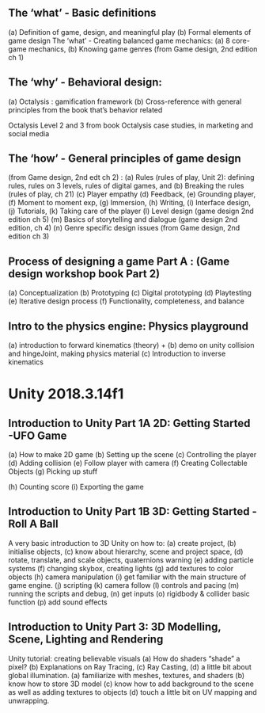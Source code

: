 ## The ‘what’ - Basic definitions
(a) Definition of game, design, and meaningful play
(b) Formal elements of game design
The ‘what’ - Creating balanced game mechanics:
(a) 8 core-game mechanics,
(b) Knowing game genres (from Game design, 2nd
edition ch 1)

## The ‘why’ - Behavioral design:
(a) Octalysis : gamification framework
(b) Cross-reference with general principles from the
book that’s behavior related

Octalysis Level 2 and 3 from book
Octalysis case studies, in marketing and social media

## The ‘how’ - General principles of game design
(from Game design, 2nd edt ch 2) :
(a) Rules (rules of play, Unit 2): defining rules, rules
on 3 levels, rules of digital games, and
(b) Breaking the rules (rules of play, ch 21)
(c) Player empathy
(d) Feedback,
(e) Grounding player,
(f) Moment to moment exp,
(g) Immersion,
(h) Writing,
(i) Interface design,
(j) Tutorials,
(k) Taking care of the player
(l) Level design (game design 2nd edition ch 5)
(m) Basics of storytelling and dialogue (game design
2nd edition, ch 4)
(n) Genre specific design issues (from Game design,
2nd edition ch 3)

## Process of designing a game Part A : (Game design workshop book Part 2)
(a) Conceptualization
(b) Prototyping
(c) Digital prototyping
(d) Playtesting
(e) Iterative design process
(f) Functionality, completeness, and balance

## Intro to the physics engine: Physics playground
(a) introduction to forward kinematics (theory) +
(b) demo on unity collision and hingeJoint, making
physics material
(c) Introduction to inverse kinematics

# Unity 2018.3.14f1

## Introduction to Unity Part 1A 2D: Getting Started -UFO Game
(a) How to make 2D game
(b) Setting up the scene
(c) Controlling the player
(d) Adding collision
(e) Follow player with camera
(f) Creating Collectable Objects
(g) Picking up stuff

(h) Counting score
(i) Exporting the game

## Introduction to Unity Part 1B 3D: Getting Started -Roll A Ball
A very basic introduction to 3D Unity on how to:
(a) create project,
(b) initialise objects,
(c) know about hierarchy, scene and project space,
(d) rotate, translate, and scale objects, quaternions
warning
(e) adding particle systems
(f) changing skybox, creating lights
(g) add textures to color objects
(h) camera manipulation
(i) get familiar with the main structure of game
engine.
(j) scripting
(k) camera follow
(l) controls and pacing
(m) running the scripts and debug,
(n) get inputs
(o) rigidbody & collider basic function
(p) add sound effects

## Introduction to Unity Part 3: 3D Modelling, Scene, Lighting and Rendering
Unity tutorial: creating believable visuals
(a) How do shaders “shade” a pixel?
(b) Explanations on Ray Tracing,
(c) Ray Casting,
(d) a little bit about global illumination.
(a) familiarize with meshes, textures, and shaders
(b) know how to store 3D model
(c) know how to add background to the scene as
well as adding textures to objects
(d) touch a little bit on UV mapping and unwrapping. 
